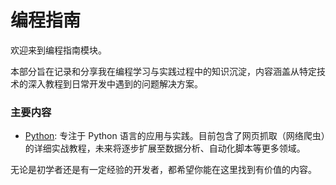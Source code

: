 # 编程指南

欢迎来到编程指南模块。

本部分旨在记录和分享我在编程学习与实践过程中的知识沉淀，内容涵盖从特定技术的深入教程到日常开发中遇到的问题解决方案。

### 主要内容 <!-- {docsify-ignore} -->

*   [Python](/programming/python/): 专注于 Python 语言的应用与实践。目前包含了网页抓取（网络爬虫）的详细实战教程，未来将逐步扩展至数据分析、自动化脚本等更多领域。

无论是初学者还是有一定经验的开发者，都希望你能在这里找到有价值的内容。